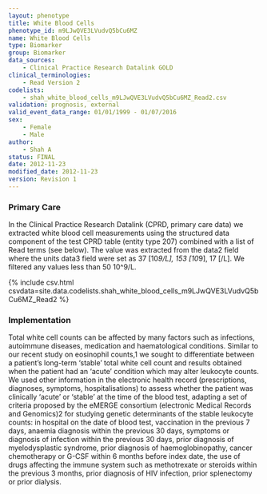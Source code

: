 ```yaml
---
layout: phenotype
title: White Blood Cells
phenotype_id: m9LJwQVE3LVudvQ5bCu6MZ
name: White Blood Cells
type: Biomarker
group: Biomarker
data_sources: 
    - Clinical Practice Research Datalink GOLD
clinical_terminologies: 
    - Read Version 2
codelists:
    - shah_white_blood_cells_m9LJwQVE3LVudvQ5bCu6MZ_Read2.csv
validation: prognosis, external
valid_event_data_range: 01/01/1999 - 01/07/2016
sex: 
    - Female
    - Male
author: 
    - Shah A
status: FINAL
date: 2012-11-23
modified_date: 2012-11-23
version: Revision 1
---
```


### Primary Care

In the Clinical Practice Research Datalink (CPRD, primary care data) we extracted white blood cell measurements using the structured data component of the test CPRD table (entity type 207) combined with a list of Read terms (see below). The value was extracted from the data2 field where the units data3 field were set as 37 [10*9/L], 153 [10*9], 17 [/L]. We filtered any values less than 50 10^9/L.

{% include csv.html csvdata=site.data.codelists.shah_white_blood_cells_m9LJwQVE3LVudvQ5bCu6MZ_Read2 %}

### Implementation

Total white cell counts can be affected by many factors such as infections, autoimmune diseases, medication and haematological conditions. Similar to our recent study on eosinophil counts,1 we sought to differentiate between a patient’s long-term ‘stable’ total white cell count and results obtained when the patient had an ‘acute’ condition which may alter leukocyte counts. We used other information in the electronic health record (prescriptions, diagnoses, symptoms, hospitalisations) to assess whether the patient was clinically ‘acute’ or ‘stable’ at the time of the blood test, adapting a set of criteria proposed by the eMERGE consortium (electronic Medical Records and Genomics)2 for studying genetic determinants of the stable leukocyte counts: in hospital on the date of blood test, vaccination in the previous 7 days, anaemia diagnosis within the previous 30 days, symptoms or diagnosis of infection within the previous 30 days, prior diagnosis of myelodysplastic syndrome, prior diagnosis of haemoglobinopathy, cancer chemotherapy or G-CSF within 6 months before index date, the use of drugs affecting the immune system such as methotrexate or steroids within the previous 3 months, prior diagnosis of HIV infection, prior splenectomy or prior dialysis.



